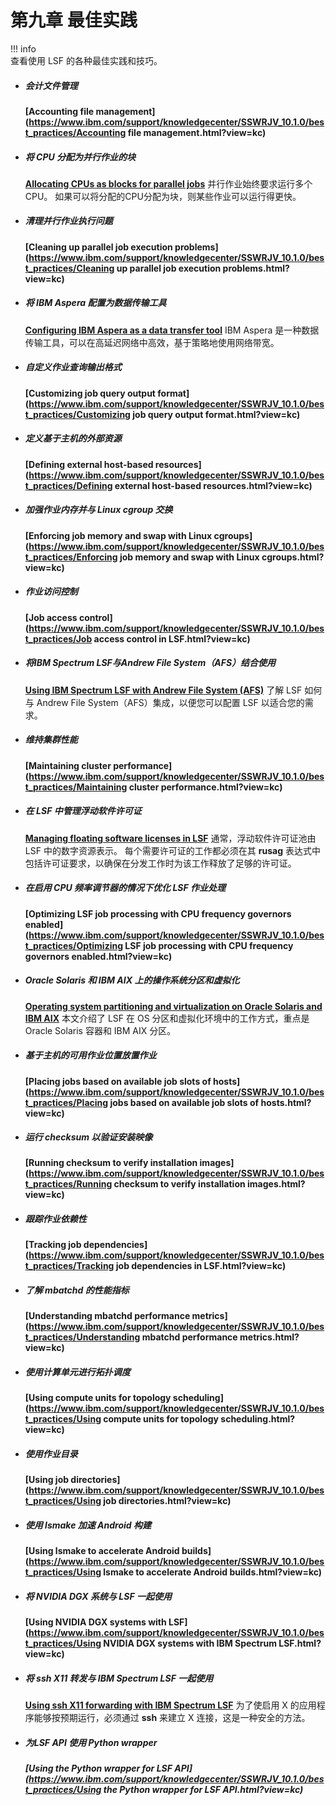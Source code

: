 # 第九章 最佳实践

!!! info    
  查看使用 LSF 的各种最佳实践和技巧。

- ##### 会计文件管理

  **[Accounting file management](https://www.ibm.com/support/knowledgecenter/SSWRJV_10.1.0/best_practices/Accounting file management.html?view=kc)**

- ##### 将 CPU 分配为并行作业的块

  **[Allocating CPUs as blocks for parallel jobs](https://www.ibm.com/support/knowledgecenter/SSWRJV_10.1.0/best_practices/allocating_cpu_block_parallel_jobs.html?view=kc)**
  并行作业始终要求运行多个CPU。 如果可以将分配的CPU分配为块，则某些作业可以运行得更快。

- ##### 清理并行作业执行问题

  **[Cleaning up parallel job execution problems](https://www.ibm.com/support/knowledgecenter/SSWRJV_10.1.0/best_practices/Cleaning up parallel job execution problems.html?view=kc)**

- ##### 将 IBM Aspera 配置为数据传输工具

  **[Configuring IBM Aspera as a data transfer tool](https://www.ibm.com/support/knowledgecenter/SSWRJV_10.1.0/dm_using/dm_aspera.html?view=kc)**
  IBM Aspera 是一种数据传输工具，可以在高延迟网络中高效，基于策略地使用网络带宽。

- ##### 自定义作业查询输出格式

  **[Customizing job query output format](https://www.ibm.com/support/knowledgecenter/SSWRJV_10.1.0/best_practices/Customizing job query output format.html?view=kc)**

- ##### 定义基于主机的外部资源

  **[Defining external host-based resources](https://www.ibm.com/support/knowledgecenter/SSWRJV_10.1.0/best_practices/Defining external host-based resources.html?view=kc)**

- ##### 加强作业内存并与 Linux cgroup 交换

  **[Enforcing job memory and swap with Linux cgroups](https://www.ibm.com/support/knowledgecenter/SSWRJV_10.1.0/best_practices/Enforcing job memory and swap with Linux cgroups.html?view=kc)**

- ##### 作业访问控制

  **[Job access control](https://www.ibm.com/support/knowledgecenter/SSWRJV_10.1.0/best_practices/Job access control in LSF.html?view=kc)**

- ##### 将IBM Spectrum LSF与Andrew File System（AFS）结合使用

  **[Using IBM Spectrum LSF with Andrew File System (AFS)](https://www.ibm.com/support/knowledgecenter/SSWRJV_10.1.0/best_practices/afs_integration.html?view=kc)**
  了解 LSF 如何与 Andrew File System（AFS）集成，以便您可以配置 LSF 以适合您的需求。

- ##### 维持集群性能

  **[Maintaining cluster performance](https://www.ibm.com/support/knowledgecenter/SSWRJV_10.1.0/best_practices/Maintaining cluster performance.html?view=kc)**

- ##### 在 LSF 中管理浮动软件许可证

  **[Managing floating software licenses in LSF](https://www.ibm.com/support/knowledgecenter/SSWRJV_10.1.0/best_practices/floating_software_licenses.html?view=kc)**
  通常，浮动软件许可证池由 LSF 中的数字资源表示。 每个需要许可证的工作都必须在其 **rusag** 表达式中包括许可证要求，以确保在分发工作时为该工作释放了足够的许可证。

- ##### 在启用 CPU 频率调节器的情况下优化 LSF 作业处理

  **[Optimizing LSF job processing with CPU frequency governors enabled](https://www.ibm.com/support/knowledgecenter/SSWRJV_10.1.0/best_practices/Optimizing LSF job processing with CPU frequency governors enabled.html?view=kc)**

- ##### Oracle Solaris 和 IBM AIX 上的操作系统分区和虚拟化

  **[Operating system partitioning and virtualization on Oracle Solaris and IBM AIX](https://www.ibm.com/support/knowledgecenter/SSWRJV_10.1.0/best_practices/os_partition_vm_solaris_aix.html?view=kc)**
  本文介绍了 LSF 在 OS 分区和虚拟化环境中的工作方式，重点是 Oracle Solaris 容器和 IBM AIX 分区。

- ##### 基于主机的可用作业位置放置作业

  **[Placing jobs based on available job slots of hosts](https://www.ibm.com/support/knowledgecenter/SSWRJV_10.1.0/best_practices/Placing jobs based on available job slots of hosts.html?view=kc)**

- ##### 运行 checksum 以验证安装映像

  **[Running checksum to verify installation images](https://www.ibm.com/support/knowledgecenter/SSWRJV_10.1.0/best_practices/Running checksum to verify installation images.html?view=kc)**

- ##### 跟踪作业依赖性

  **[Tracking job dependencies](https://www.ibm.com/support/knowledgecenter/SSWRJV_10.1.0/best_practices/Tracking job dependencies in LSF.html?view=kc)**

- ##### 了解 mbatchd 的性能指标

  **[Understanding mbatchd performance metrics](https://www.ibm.com/support/knowledgecenter/SSWRJV_10.1.0/best_practices/Understanding mbatchd performance metrics.html?view=kc)**

- ##### 使用计算单元进行拓扑调度

  **[Using compute units for topology scheduling](https://www.ibm.com/support/knowledgecenter/SSWRJV_10.1.0/best_practices/Using compute units for topology scheduling.html?view=kc)**

- ##### 使用作业目录

  **[Using job directories](https://www.ibm.com/support/knowledgecenter/SSWRJV_10.1.0/best_practices/Using job directories.html?view=kc)**

- ##### 使用 lsmake 加速 Android 构建

  **[Using lsmake to accelerate Android builds](https://www.ibm.com/support/knowledgecenter/SSWRJV_10.1.0/best_practices/Using lsmake to accelerate Android builds.html?view=kc)**

- ##### 将 NVIDIA DGX 系统与 LSF 一起使用

  **[Using NVIDIA DGX systems with LSF](https://www.ibm.com/support/knowledgecenter/SSWRJV_10.1.0/best_practices/Using NVIDIA DGX systems with IBM Spectrum LSF.html?view=kc)**

- ##### 将 ssh X11 转发与 IBM Spectrum LSF 一起使用

  **[Using ssh X11 forwarding with IBM Spectrum LSF](https://www.ibm.com/support/knowledgecenter/SSWRJV_10.1.0/best_practices/ssh_x11_forwarding.html?view=kc)**
  为了使启用 X 的应用程序能够按预期运行，必须通过 **ssh** 来建立 X 连接，这是一种安全的方法。

- ##### 为LSF API 使用 Python wrapper

  ##### **[Using the Python wrapper for LSF API](https://www.ibm.com/support/knowledgecenter/SSWRJV_10.1.0/best_practices/Using the Python wrapper for LSF API.html?view=kc)**


